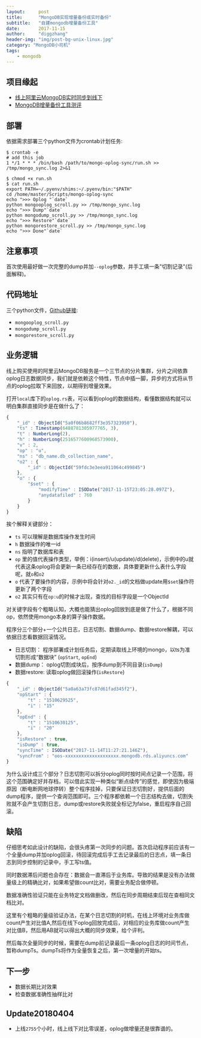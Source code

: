 ```yaml
---
layout:     post
title:      "MongoDB实现增量备份或实时备份"
subtitle:   "自建mongodb增量备份工具"
date:       2017-11-15
author:     "diggzhang"
header-img: "img/post-bg-unix-linux.jpg"
category: "MongoDB小司机"
tags:
    - mongodb
---
```


## 项目缘起

- [线上阿里云MongoDB实时同步到线下](http://yangcongchufang.com/mongodb/ali-mongo-sync-online-to-offline.html)
- [MongoDB增量备份工具测评](http://yangcongchufang.com/mongodb%E5%B0%8F%E5%8F%B8%E6%9C%BA/mongodb-incremental-backup-tools-test.htm)

## 部署

依据需求部署三个python文件为crontab计划任务:

```
$ crontab -e
# add this job
1 */1 * * * /bin/bash /path/to/mongo-oplog-sync/run.sh >> /tmp/mongo_sync.log 2>&1
```

```
$ chmod +x run.sh
$ cat run.sh
export PATH=~/.pyenv/shims:~/.pyenv/bin:"$PATH"
cd /home/master/Scripts/mongo-oplog-sync
echo ">>> Oplog "`date`
python mongooplog_scroll.py >> /tmp/mongo_sync.log
echo ">>> Dump"`date`
python mongodump_scroll.py >> /tmp/mongo_sync.log
echo ">>> Restore"`date`
python mongorestore_scroll.py >> /tmp/mongo_sync.log
echo ">>> Done"`date`
```

## 注意事项

首次使用最好做一次完整的dump并加`--oplog`参数，并手工填一条"切割记录"(后面解释)。

## 代码地址

三个python文件，[Github链接](https://github.com/diggzhang/mongo-oplog-sync-toolkit):

- `mongooplog_scroll.py`
- `mongodump_scroll.py`
- `mongorestore_scroll.py`

## 业务逻辑

线上购买使用的阿里云MongoDB服务是一个三节点的分片集群，分片之间依靠oplog日志数据同步，我们就是依赖这个特性，节点中插一脚，异步的方式将从节点的oplog拉取下来回放，以期得到增量效果。

打开`local`库下的`oplog.rs`表，可以看到oplog的数据结构，看懂数据结构就可以明白集群直接同步是在做什么了：

```javascript
{
    "_id" : ObjectId("5a0f06b8682ff3e357323950"),
    "ts" : Timestamp(6488781305977765, 3),
    "t" : NumberLong(2),
    "h" : NumberLong(2516577600968573900),
    "v" : 2,
    "op" : "u",
    "ns" : "db_name.db_collection_name",
    "o2" : {
        "_id" : ObjectId("59fdc3e3eea911064c499845")
    },
    "o" : {
        "$set" : {
            "modifyTime" : ISODate("2017-11-15T23:05:28.097Z"),
            "anydatafiled" : 760
        }
    }
}
```

挨个解释关键部分：

- `ts` 可以理解是数据库操作发生时间
- `h` 数据操作的唯一id
- `ns` 指明了数据库和表
- `op` 里的值代表操作类型，举例：i(insert)/u(update)/d(delete)，示例中的u就代表这条oplog将会更新一条已经存在的数据，具体要更新什么表什么字段呢，就`o`和`o2`
- `o` 代表了要操作的内容，示例中将会针对`o2._id`的文档做update用`$set`操作符更新了两个字段
- `o2` 其实只有在`op:u`的时候才出现，查找的目标字段是一个ObjectId

对关键字段有个粗略认知，大概也能猜出oplog回放到底是做了什么了，根据不同op，依然使用mongo本身的算子操作数据。

程序分三个部分+一个公共日志，日志切割、数据dump、数据restore解耦，可以依据日志看数据回滚情况。

- 日志切割： 程序部署成计划任务后，定期读取线上环境的mongo，以ts为准切割形成“数据块” (`opStart`, `opEnd`)
- 数据dump： oplog切割成块后，按序dump到不同目录(`isDump`)
- 数据restore: 读取oplog做回滚操作(`isRestore`)

```javascript
{
    "_id" : ObjectId("5a0a63a73fc87d61fad345f2"),
    "opStart" : {
        "t" : "1510629525",
        "i" : "15"
    },
    "opEnd" : {
        "t" : "1510630125",
        "i" : "20"
    },
    "isRestore" : true,
    "isDump" : true,
    "syncTime" : ISODate("2017-11-14T11:27:21.146Z"),
    "syncFrom" : "oos-xxxxxxxxxxxxxxxxxxxx.mongodb.rds.aliyuncs.com"
}
```

为什么设计成三个部分？日志切割可以拆分oplog同时按时间点记录一个范围，将这个范围确定好并存档，可以借此实现一种类似“断点续传”的感觉，即使因为极端原因（断电断网地球停转）整个程序挂掉，只要保证日志切割好，提供后面的dump程序，提供一个查询范围即可。三个程序都依赖一个日志结构去做，切割失败就不会产生切割日志，dump或restore失败就全标记为false，重启程序自己回滚。


## 缺陷

仔细思考如此设计的缺陷，会很头疼第一次同步的问题。首次启动程序前应该有一个全量dump并加oplog回滚，待回滚完成后手工去记录最后的日志点，填一条日志到同步控制的记录中，手工写ts值。

同时数据滞后问题也会存在：数据会一直滞后于业务库。导致的结果是没有办法做量级上的精确比对，如果希望做count比对，需要业务配合做停顿。

数据准确性验证只能在业务特定文档做删改，然后在同步周期结束后现在查相同文档比对。


这里有个粗略的量级验证办法，在某个日志切割的时机，在线上环境对业务库做count产生对比值A,然后在线下oplog回放完成后，对相应的业务库做count产生对比值B，然后用AB就可以得出大概的同步效果，给个评判。

然后每次全量同步的时候，需要在dump前记录最后一条oplog日志的时间节点，暂称dumpTs。dumpTs将作为全量恢复之后，第一次增量的开始ts。

## 下一步

- 数据长期比对效果
- 检查数据准确性抽样比对

## Update20180404

- 上线`2755`个小时，线上线下对比零误差，oplog做增量还是很靠谱的。
